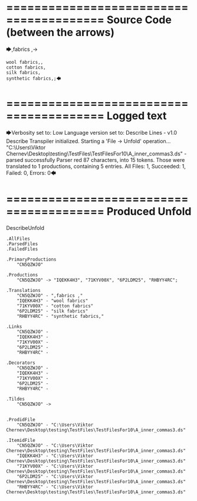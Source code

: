 ========================================
Source Code (between the arrows)
========================================

🡆,fabrics ,->

	wool fabrics,,
	cotton fabrics,
	silk fabrics,
	synthetic fabrics,;🡄

========================================
Logged text
========================================

🡆Verbosity set to: Low
Language version set to: Describe Lines - v1.0
Describe Transpiler initialized.
Starting a 'File -> Unfold' operation...
"C:\Users\Viktor Chernev\Desktop\testing\TestFiles\TestFilesFor10\A_inner_commas3.ds" - parsed successfully
Parser red 87 characters, into 15 tokens.
Those were translated to 1 productions, containing 5 entries.
All Files: 1, Succeeded: 1, Failed: 0, Errors: 0🡄

========================================
Produced Unfold
========================================

DescribeUnfold

    .AllFiles
    .ParsedFiles
    .FailedFiles

    .PrimaryProductions
        "CN5QZWJO" 

    .Productions
        "CN5QZWJO" -> "IQEKK4H3", "71KYV00X", "6P2LDM25", "RHBYY4RC";

    .Translations
        "CN5QZWJO" - ",fabrics ,"
        "IQEKK4H3" - "wool fabrics"
        "71KYV00X" - "cotton fabrics"
        "6P2LDM25" - "silk fabrics"
        "RHBYY4RC" - "synthetic fabrics,"

    .Links
        "CN5QZWJO" - 
        "IQEKK4H3" - 
        "71KYV00X" - 
        "6P2LDM25" - 
        "RHBYY4RC" - 

    .Decorators
        "CN5QZWJO" - 
        "IQEKK4H3" - 
        "71KYV00X" - 
        "6P2LDM25" - 
        "RHBYY4RC" - 

    .Tildes
        "CN5QZWJO" -> 


    .ProdidFile
        "CN5QZWJO" - "C:\Users\Viktor Chernev\Desktop\testing\TestFiles\TestFilesFor10\A_inner_commas3.ds"

    .ItemidFile
        "CN5QZWJO" - "C:\Users\Viktor Chernev\Desktop\testing\TestFiles\TestFilesFor10\A_inner_commas3.ds"
        "IQEKK4H3" - "C:\Users\Viktor Chernev\Desktop\testing\TestFiles\TestFilesFor10\A_inner_commas3.ds"
        "71KYV00X" - "C:\Users\Viktor Chernev\Desktop\testing\TestFiles\TestFilesFor10\A_inner_commas3.ds"
        "6P2LDM25" - "C:\Users\Viktor Chernev\Desktop\testing\TestFiles\TestFilesFor10\A_inner_commas3.ds"
        "RHBYY4RC" - "C:\Users\Viktor Chernev\Desktop\testing\TestFiles\TestFilesFor10\A_inner_commas3.ds"

